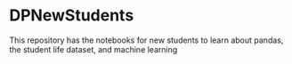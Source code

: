 # DPNewStudents
This repository has the notebooks for new students to learn about pandas, the student life dataset, and machine learning
